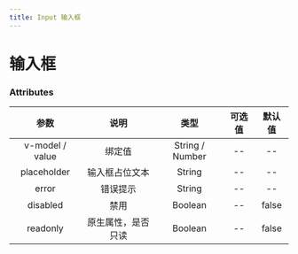 ```yaml
---
title: Input 输入框
---
```

# 输入框
  <docs-demo demo-src="demo-input"></docs-demo>

### Attributes
|参数| 说明 |  类型  | 可选值 | 默认值 |
| :-------------: |:-------------:| :-----:|:-----:|:-----:|
| v-model / value | 绑定值 |    String / Number | -- | -- 
|placeholder|输入框占位文本|String|--|--
| error      | 错误提示      |  String |--| --
| disabled      | 禁用      |  Boolean |--| false
| readonly      | 原生属性，是否只读      |  Boolean |--| false
